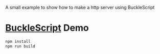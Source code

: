 

A small example to show how to make a http server using BuckleScript

# [BuckleScript](http://bucklescript.github.io/bucklescript/) Demo




```sh
npm install 
npm run build
```
